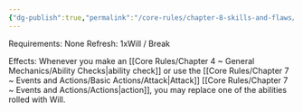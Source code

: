 ```yaml
---
{"dg-publish":true,"permalink":"/core-rules/chapter-8-skills-and-flaws/skill-list/will/rank-3/flash-of-will/"}
---
```


Requirements: None
Refresh: 1xWill / Break

Effects:
Whenever you make an [[Core Rules/Chapter 4 ~ General Mechanics/Ability Checks\|ability check]] or use the [[Core Rules/Chapter 7 ~ Events and Actions/Basic Actions/Attack\|Attack]] [[Core Rules/Chapter 7 ~ Events and Actions/Actions\|action]], you may replace one of the abilities rolled with Will. 